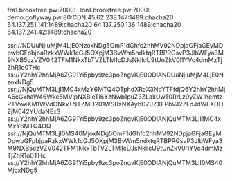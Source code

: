 fra1.brookfree.pw:7000:-
lon1.brookfree.pw:7000:-
demo.goflyway.pw:80:CDN
45.62.238.147:1489:chacha20
64.137.251.141:1489:chacha20
64.137.250.136:1489:chacha20
64.137.241.42:1489:chacha20
 
ssr://NDUuNjIuMjM4LjE0NzoxNDg5OmF1dGhfc2hhMV92NDpjaGFjaGEyMDpwbGFpbjpaRzkxWWk1cGJ5OXpjM3BvWm5ndktqRTBPRGsvP3JlbWFya3M9NXB5czVZV042TFM1NkxTbTVZLTM1cDJsNkllcU9tUnZkV0l1YVc4dmMzTjZhR1o0THc
ss://Y2hhY2hhMjA6ZG91Yi5pby9zc3poZngvKjE0ODlANDUuNjIuMjM4LjE0NzoxNDg5
ssr://NjQuMTM3LjI1MC4xMzY6MTQ4OTphdXRoX3NoYTFfdjQ6Y2hhY2hhMjA6cGxhaW46Wkc5MVlpNXBieTl6YzNwb1puZ3ZLakUwT0RrLz9yZW1hcmtzPTVweXM1WVdONkxTNTZMU201WS0zNXAybDZJZXFPbVJ2ZFdJdWFXOHZjM042YUdaNEx3
ss://Y2hhY2hhMjA6ZG91Yi5pby9zc3poZngvKjE0ODlANjQuMTM3LjI1MC4xMzY6MTQ4OQ
ssr://NjQuMTM3LjI0MS40MjoxNDg5OmF1dGhfc2hhMV92NDpjaGFjaGEyMDpwbGFpbjpaRzkxWWk1cGJ5OXpjM3BvWm5ndktqRTBPRGsvP3JlbWFya3M9NXB5czVZV042TFM1NkxTbTVZLTM1cDJsNkllcU9tUnZkV0l1YVc4dmMzTjZhR1o0THc
ss://Y2hhY2hhMjA6ZG91Yi5pby9zc3poZngvKjE0ODlANjQuMTM3LjI0MS40MjoxNDg5
 
